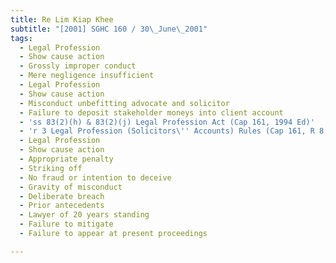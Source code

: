 ```yaml
---
title: Re Lim Kiap Khee
subtitle: "[2001] SGHC 160 / 30\_June\_2001"
tags:
  - Legal Profession
  - Show cause action
  - Grossly improper conduct
  - Mere negligence insufficient
  - Legal Profession
  - Show cause action
  - Misconduct unbefitting advocate and solicitor
  - Failure to deposit stakeholder moneys into client account
  - 'ss 83(2)(h) & 83(2)(j) Legal Profession Act (Cap 161, 1994 Ed)'
  - 'r 3 Legal Profession (Solicitors\'' Accounts) Rules (Cap 161, R 8, 1990 Ed)'
  - Legal Profession
  - Show cause action
  - Appropriate penalty
  - Striking off
  - No fraud or intention to deceive
  - Gravity of misconduct
  - Deliberate breach
  - Prior antecedents
  - Lawyer of 20 years standing
  - Failure to mitigate
  - Failure to appear at present proceedings

---
```


